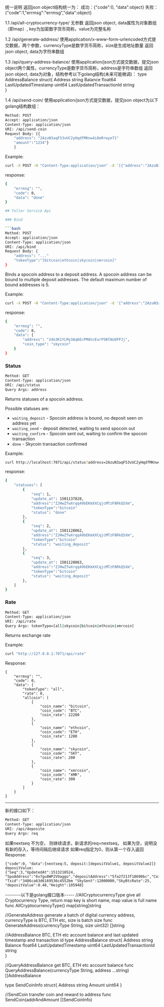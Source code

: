 统一说明
返回json object结构统一为：
成功：{"code":0, "data":object}
失败：{"code":1,"errmsg":"errmsg","data":object}

1.1 /api/all-cryptocurrency-type/
无参数
返回json object, data属性为对象数组（即map）, key为加密数字货币简称，value为完整名称

1.2 /api/generate-address/
使用application/x-www-form-urlencoded方式提交数据，两个参数，currencyType是数字货币简称，size是生成地址数量
返回json object, data为字符串数组

1.3 /api/query-address-balance/
使用application/json方式提交数据，提交json object两个属性，currencyType是数字货币简称，address是字符串数组
返回json object, data为对象，结构参考以下golang结构(未来可能微调)：
type AddressBalance struct{
	Address string
	Balance float64
	LastUpdatedTimestamp uint64
	LastUpdatedTransactionId string		
}

1.4 /api/send-coin/
使用application/json方式提交数据，提交json object为以下golang结构数组：

```bash
Method: POST
Accept: application/json
Content-Type: application/json
URI: /api/send-coin
Request Body: [{
    "address": "2AzuN3aqF53vUC2yHqdfMKnw4i8eRrwye71"
    "amount":"1234"}
    ]
```
Example:

```bash
curl -X POST -H "Content-Type:application/json" -d '[{"address":"2AzuN3aqF53vUC2yHqdfMKnw4i8eRrwye71","amount":"1234"}]' http://localhost:7071/api/send-coin
```

response:

```bash
{
    "errmsg": "",
    "code": 0,
    "data": "done"
}

## Teller Service Api

### Bind

```bash
Method: POST
Accept: application/json
Content-Type: application/json
URI: /api/bind
Request Body: {
    "address": "..."
    "tokenType":"[bitcoin|ethcoin|skycoin|xmrcoin]"
}
```

Binds a spocoin address to a deposit address. A spocoin address can be bound to
multiple deposit addresses.  The default maximum number of bound addresses is 5.

Example:

```bash
curl -X POST -H "Content-Type:application/json" -d '{"address":"2AzuN3aqF53vUC2yHqdfMKnw4i8eRrwye71","coin_type":"skycoin"}' http://localhost:7071/api/bind/
```

response:

```bash
{
    "errmsg": "",
    "code": 0,
    "data": {
        "address": "2do3K1YLMy3Aq6EcPMdncEurP5BfAUdFPJj",
        "coin_type": "skycoin"
    }
}
```

### Status

```bash
Method: GET
Content-Type: application/json
URI: /api/status
Query Args: address
```

Returns statuses of a spocoin address.

Possible statuses are:

* `waiting_deposit` - Spocoin address is bound, no deposit seen on address yet
* `waiting_send` - deposit detected, waiting to send spocoin out
* `waiting_confirm` - Spocoin sent out, waiting to confirm the spocoin transaction
* `done` - Skycoin transaction confirmed

Example:

```bash
curl http://localhost:7071/api/status?address=2AzuN3aqF53vUC2yHqdfMKnw4i8eRrwye71\&coin_type=bitcoin
```

response:

```bash
{
    "statuses": [
        {
            "seq": 1,
            "update_at": 1501137828,
            "address":"ZJHwZfwXrqq49bEKmXXCqjcMTzF8RkQSXm",
            "tokenType":"bitcoin"
            "status": "done"
        },
        {
            "seq": 2,
            "update_at": 1501128062,
            "address":"ZJHwZfwXrqq49bEKmXXCqjcMTzF8RkQSXm",
            "tokenType":"bitcoin"
            "status": "waiting_deposit"
        },
        {
            "seq": 3,
            "update_at": 1501128063,
            "address":"ZJHwZfwXrqq49bEKmXXCqjcMTzF8RkQSXm",
            "tokenType":"bitcoin"
            "status": "waiting_deposit"
        },
    ]
}
```

### Rate

```bash
Method: GET
Content-Type: application/json
URI: /api/rate
Query Args: tokenType=[all|skycoin|bitcoin|ethcoin|xmrcoin]
```

Returns exchange rate

Example:

```bash
curl "http://127.0.0.1:7071/api/rate"
```

Response:
```
{
    "errmsg": "",
    "code": 0,
    "data": {
        "tokenType": "all",
        "rate": 0,
        "allcoin": [
            {
                "coin_name": "bitcoin",
                "coin_code": "BTC",
                "coin_rate": 22200
            },
            {
                "coin_name": "ethcoin",
                "coin_code": "ETH",
                "coin_rate": 1200
            },
            {
                "coin_name": "skycoin",
                "coin_code": "SKY",
                "coin_rate": 200
            },
            {
                "coin_name": "xmrcoin",
                "coin_code": "XMR",
                "coin_rate": 300
            }
        ]
    }
}
```
----

新的接口如下：

```bash
Method: GET
Content-Type: application/json
URI: /api/deposite
Query Args: req
```
如果nextseq 不为空， 则继续请求，新请求的req=nextseq， 如果为空，说明没有新的存入，等待间隔后继续请求
如果req指定为0，则从第一个存入返回
Response:
```
{"code":0, "data":{nextseq:5, deposit:[depositValue1, depositValue2]}
depositValue:
{"Seq":3,"UpdatedAt":1513210524, "SpoAddress":"6v7gu8WP2V9aggo","depositAddress":"5fa2f213f18690bc","CoinType":"bitcoin", "Txid":"3486ca63d6169536c4552bm "SkySent":12000000,"SkyBtcRate":25, "depositValue":0.48,"Height":105948}
```


--------以下是golang接口版本-----
//AllCryptocurrencyType give all Cryptocurrency Type, return map key is short name, map value is full name
func AllCryptocurrencyType() map[string]string

//GenerateAddress generate a batch of digital currency address, currencyType is BTC, ETH etc, size is batch size
func GenerateAddress(currencyType String, size uint32) []string

//AddressBalance BTC, ETH etc account balance and last updated timestamp and transaction id
type AddressBalance struct{
	Address string
	Balance float64
	LastUpdatedTimestamp uint64
	LastUpdatedTransactionId string		
}

//QueryAddressBalance get BTC, ETH etc account balance
func QueryAddressBalance(currencyType String, address ...string) []AddressBalance

type SendCoinInfo struct{
	Address string
	Amount uint64
}

//SendCoin transfer coin and reward to address
func SendCoin(addrAndAmount []SendCoinInfo)
